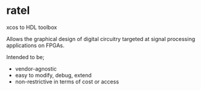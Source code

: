 ratel
======

xcos to HDL toolbox

Allows the graphical design of digital circuitry targeted at signal
processing applications on FPGAs. 

Intended to be; 
* vendor-agnostic
* easy to modify, debug, extend
* non-restrictive in terms of cost or access
